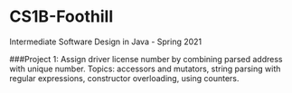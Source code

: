 # CS1B-Foothill
Intermediate Software Design in Java - Spring 2021

###Project 1:
Assign driver license number by combining parsed address with unique number.
Topics: accessors and mutators, string parsing with regular expressions, constructor overloading, using counters.
